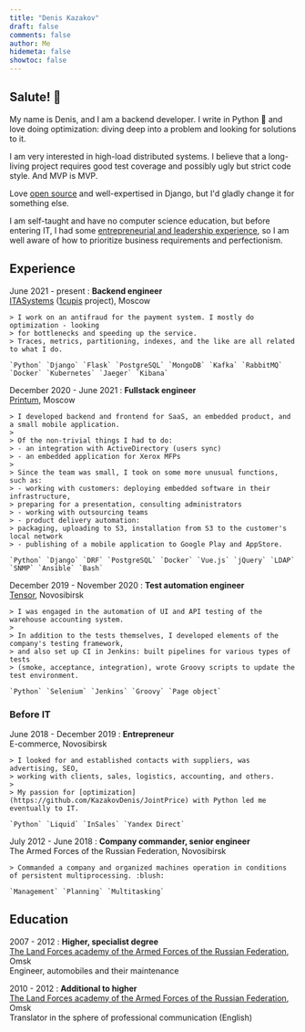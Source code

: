 ```yaml
---
title: "Denis Kazakov"
draft: false
comments: false
author: Me
hidemeta: false
showtoc: false
---
```


## Salute! 👋

My name is Denis, and I am a backend developer. I write in Python 🐍 and love doing optimization: 
diving deep into a problem and looking for solutions to it.

I am very interested in high-load distributed systems. I believe that a long-living project 
requires good test coverage and possibly ugly but strict code style. And MVP is MVP.
  
Love [open source](/projects/#-contributions-to-open-source) and well-expertised in Django, 
but I'd gladly change it for something else.   
  
I am self-taught and have no computer science education, but before entering IT, I had some 
[entrepreneurial and leadership experience](#before-it), so I am well aware of how 
to prioritize business requirements and perfectionism.

## Experience

June 2021 - present
:   **Backend engineer**  
    [ITASystems](https://itasystems.ru) ([1cupis](https://1cupis.ru) project), Moscow  

    > I work on an antifraud for the payment system. I mostly do optimization - looking 
    > for bottlenecks and speeding up the service.   
    > Traces, metrics, partitioning, indexes, and the like are all related to what I do.

    `Python` `Django` `Flask` `PostgreSQL` `MongoDB` `Kafka` `RabbitMQ` `Docker` `Kubernetes` `Jaeger` `Kibana`

December 2020 - June 2021
:   **Fullstack engineer**  
    [Printum](https://printum.io), Moscow  

    > I developed backend and frontend for SaaS, an embedded product, and a small mobile application.
    >
    > Of the non-trivial things I had to do:
    > - an integration with ActiveDirectory (users sync)
    > - an embedded application for Xerox MFPs
    > 
    > Since the team was small, I took on some more unusual functions, such as: 
    > - working with customers: deploying embedded software in their infrastructure,
    > preparing for a presentation, consulting administrators
    > - working with outsourcing teams
    > - product delivery automation: 
    > packaging, uploading to S3, installation from S3 to the customer's local network
    > - publishing of a mobile application to Google Play and AppStore.
    
    `Python` `Django` `DRF` `PostgreSQL` `Docker` `Vue.js` `jQuery` `LDAP` `SNMP` `Ansible` `Bash`

December 2019 - November 2020
:   **Test automation engineer**  
    [Tensor](https://tensor.ru), Novosibirsk

    > I was engaged in the automation of UI and API testing of the warehouse accounting system.
    >
    > In addition to the tests themselves, I developed elements of the company's testing framework, 
    > and also set up CI in Jenkins: built pipelines for various types of tests 
    > (smoke, acceptance, integration), wrote Groovy scripts to update the test environment.
 
    `Python` `Selenium` `Jenkins` `Groovy` `Page object`

### Before IT

June 2018 - December 2019
:   **Entrepreneur**  
    E-commerce, Novosibirsk  

    > I looked for and established contacts with suppliers, was advertising, SEO, 
    > working with clients, sales, logistics, accounting, and others.
    >
    > My passion for [optimization](https://github.com/KazakovDenis/JointPrice) with Python led me eventually to IT.

    `Python` `Liquid` `InSales` `Yandex Direct`

July 2012 - June 2018
:   **Company commander, senior engineer**  
    The Armed Forces of the Russian Federation, Novosibirsk  

    > Commanded a company and organized machines operation in conditions of persistent multiprocessing. :blush:

    `Management` `Planning` `Multitasking`

## Education

2007 - 2012
:   **Higher, specialist degree**  
    [The Land Forces academy of the Armed Forces of the Russian Federation](https://omsk.vamto.mil.ru/), Omsk  
    Engineer, automobiles and their maintenance

2010 - 2012
:   **Additional to higher**  
    [The Land Forces academy of the Armed Forces of the Russian Federation](https://omsk.vamto.mil.ru/), Omsk  
    Translator in the sphere of professional communication (English)
